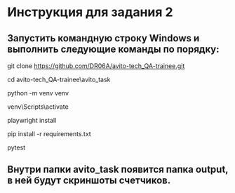 # Инструкция для задания 2

## Запустить командную строку Windows и выполнить следующие команды по порядку:

git clone https://github.com/DR06A/avito-tech_QA-trainee.git

cd avito-tech_QA-trainee\avito_task

python -m venv venv

venv\Scripts\activate

playwright install

pip install -r requirements.txt

pytest

## Внутри папки avito_task появится папка output, в ней будут скриншоты счетчиков.
